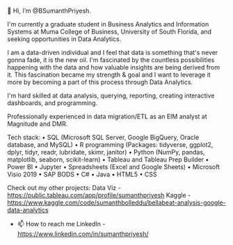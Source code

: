 👋 Hi, I’m @BSumanthPriyesh.

I'm currently a graduate student in Business Analytics and Information Systems at Muma College of Business, University of South Florida, and seeking opportunities in Data Analytics.

I am a data-driven individual and I feel that data is something that's never gonna fade, it is the new oil. I'm fascinated by the countless possibilities happening with the data and how valuable insights are being derived from it. This fascination became my strength & goal and I want to leverage it more by becoming a part of this process through Data Analytics.

I'm hard skilled at data analysis, querying, reporting, creating interactive dashboards, and programming.

Professionally experienced in data migration/ETL as an EIM analyst at Magnitude and DMR.

Tech stack:
• SQL (Microsoft SQL Server, Google BigQuery, Oracle database, and MySQL)
• R programming (Packages: tidyverse, ggplot2, dplyr, tidyr, readr, lubridate, skimr, janitor)
• Python (NumPy, pandas, matplotlib, seaborn, scikit-learn)
• Tableau and Tableau Prep Builder
• Power BI
• Jupyter
• Spreadsheets (Excel and Google Sheets)
• Microsoft Visio 2019
• SAP BODS
• C#
• Java
• HTML5
• CSS

Check out my other projects:
      Data Viz - https://public.tableau.com/app/profile/sumanthpriyesh
      Kaggle - https://www.kaggle.com/code/sumanthbolleddu/bellabeat-analysis-google-data-analytics

- 📫 How to reach me 
      LinkedIn - https://www.linkedin.com/in/sumanthpriyesh/
      

<!---
BSumanthPriyesh/BSumanthPriyesh is a ✨ special ✨ repository because its `README.md` (this file) appears on your GitHub profile.
You can click the Preview link to take a look at your changes.
--->
